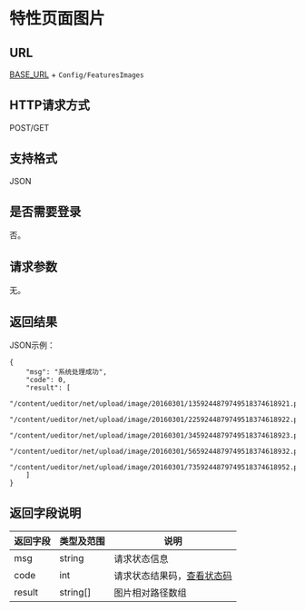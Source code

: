 # 特性页面图片

## URL
[BASE_URL](..) + `Config/FeaturesImages`

## HTTP请求方式
POST/GET

## 支持格式
JSON

## 是否需要登录
否。

## 请求参数
无。

## 返回结果
JSON示例：
```
{
    "msg": "系统处理成功",
    "code": 0,
    "result": [
        "/content/ueditor/net/upload/image/20160301/1359244879749518374618921.png",
        "/content/ueditor/net/upload/image/20160301/2259244879749518374618922.png",
        "/content/ueditor/net/upload/image/20160301/3459244879749518374618923.png",
        "/content/ueditor/net/upload/image/20160301/5659244879749518374618932.png",
        "/content/ueditor/net/upload/image/20160301/7359244879749518374618952.png"
    ]
}
```

## 返回字段说明
| 返回字段 | 类型及范围 | 说明 |
| -------- | ---------- | ---- |
| msg | string | 请求状态信息 |
| code | int | 请求状态结果码，[查看状态码](../状态结果码/index.html) |
| result | string[] | 图片相对路径数组 |
